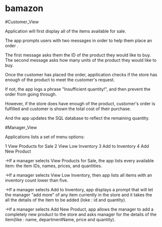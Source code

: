 # bamazon

#Customer_View

Application will first display all of the items available for sale.

The app  prompts users with two messages in order to help them place an order .

The first message asks them the ID of the product they would like to buy.
The second message asks how many units of the product they would like to buy.

Once the customer has placed the order, appilication checks if the store has enough of the product to meet the customer's request.

If not, the app logs a phrase  "Insufficient quantity!", and then prevent the order from going through.

However, if the store does have enough of the product, customer's order is fulfilled and customer is shown the total cost of their purchase.

 And the app updates the SQL database to reflect the remaining quantity.
 
 #Manager_View
 
 Applications lists a set of menu options:
 
1 View Products for Sale
2 View Low Inventory
3 Add to Inventory
4 Add New Product

->If a manager selects View Products for Sale, the app lists every available item: the item IDs, names, prices, and quantities.

->If a manager selects View Low Inventory, then app lists all items with an inventory count lower than five.

->If a manager selects Add to Inventory, app  displays a prompt that will let the manager "add more" of any item currently in the store and it takes the all the details of the item to be added (loke : id and quantity).

->If a manager selects Add New Product, app allows the manager to add a completely new product to the store and asks manager for the details of the item(like : name, departmentName, price and quantity).
